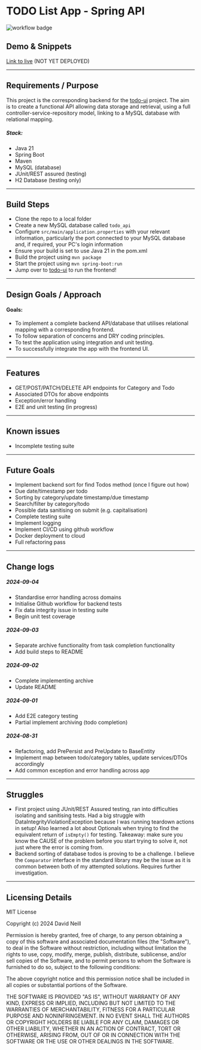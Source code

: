 # TODO List App - Spring API

![workflow badge](https://github.com/vadien/todo-app-backend/actions/workflows/api-testing.yaml/badge.svg)

## Demo & Snippets

[Link to live]() (NOT YET DEPLOYED)

---

## Requirements / Purpose

This project is the corresponding backend for the [todo-ui](https://github.com/vadien/todo-app-frontend) project. The aim is to create a functional API allowing data storage and retrieval, using a full controller-service-repository model, linking to a MySQL database with relational mapping.

##### Stack:

- Java 21
- Spring Boot
- Maven
- MySQL (database)
- JUnit/REST assured (testing)
- H2 Database (testing only)

---

## Build Steps

- Clone the repo to a local folder
- Create a new MySQL database called `todo_api`
- Configure `src/main/application.properties` with your relevant information, particularly the port connected to your MySQL database and, if required, your PC's login information
- Ensure your build is set to use Java 21 in the pom.xml
- Build the project using `mvn package`
- Start the project using `mvn spring-boot:run`
- Jump over to [todo-ui](https://github.com/vadien/todo-app-frontend) to run the frontend!

---

## Design Goals / Approach

#### Goals:

- To implement a complete backend API/database that utilises relational mapping with a corresponding frontend.
- To follow separation of concerns and DRY coding principles.
- To test the application using integration and unit testing.
- To successfully integrate the app with the frontend UI.

---

## Features

- GET/POST/PATCH/DELETE API endpoints for Category and Todo
- Associated DTOs for above endpoints
- Exception/error handling
- E2E and unit testing (in progress)

---

## Known issues

- Incomplete testing suite

---

## Future Goals

- Implement backend sort for find Todos method (once I figure out how)
- Due date/timestamp per todo
- Sorting by category/update timestamp/due timestamp
- Search/filter by category/todo
- Possible data sanitising on submit (e.g. capitalisation)
- Complete testing suite
- Implement logging
- Implement CI/CD using github workflow
- Docker deployment to cloud
- Full refactoring pass

---

## Change logs

##### 2024-09-04

- Standardise error handling across domains
- Initialise Github workflow for backend tests
- Fix data integrity issue in testing suite
- Begin unit test coverage

##### 2024-09-03

- Separate archive functionality from task completion functionality
- Add build steps to README

##### 2024-09-02

- Complete implementing archive
- Update README

##### 2024-09-01

- Add E2E category testing
- Partial implement archiving (todo completion)

##### 2024-08-31

- Refactoring, add PrePersist and PreUpdate to BaseEntity
- Implement map between todo/category tables, update services/DTOs accordingly
- Add common exception and error handling across app

---

## Struggles

- First project using JUnit/REST Assured testing, ran into difficulties isolating and sanitising tests. Had a big struggle with DataIntegrityViolationException because I was running teardown actions in setup! Also learned a lot about Optionals when trying to find the equivalent return of `isEmpty()` for testing. Takeaway: make sure you know the CAUSE of the problem before you start trying to solve it, not just where the error is coming from.
- Backend sorting of database todos is proving to be a challenge. I believe the `Comparator` interface in the standard library may be the issue as it is common between both of my attempted solutions. Requires further investigation.

---

## Licensing Details

MIT License

Copyright (c) 2024 David Neill

Permission is hereby granted, free of charge, to any person obtaining a copy
of this software and associated documentation files (the "Software"), to deal
in the Software without restriction, including without limitation the rights
to use, copy, modify, merge, publish, distribute, sublicense, and/or sell
copies of the Software, and to permit persons to whom the Software is
furnished to do so, subject to the following conditions:

The above copyright notice and this permission notice shall be included in all
copies or substantial portions of the Software.

THE SOFTWARE IS PROVIDED "AS IS", WITHOUT WARRANTY OF ANY KIND, EXPRESS OR
IMPLIED, INCLUDING BUT NOT LIMITED TO THE WARRANTIES OF MERCHANTABILITY,
FITNESS FOR A PARTICULAR PURPOSE AND NONINFRINGEMENT. IN NO EVENT SHALL THE
AUTHORS OR COPYRIGHT HOLDERS BE LIABLE FOR ANY CLAIM, DAMAGES OR OTHER
LIABILITY, WHETHER IN AN ACTION OF CONTRACT, TORT OR OTHERWISE, ARISING FROM,
OUT OF OR IN CONNECTION WITH THE SOFTWARE OR THE USE OR OTHER DEALINGS IN THE
SOFTWARE.
